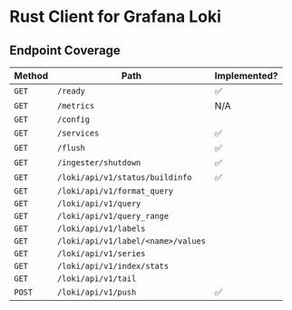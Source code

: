 # Rust Client for Grafana Loki 

## Endpoint Coverage

| Method | Path | Implemented? |
| --- | --- | --- |
| `GET` | `/ready` | ✅ |
| `GET` | `/metrics` | N/A |
| `GET` | `/config` | |
| `GET` | `/services` | ✅ |
| `GET` | `/flush` | ✅ |
| `GET` | `/ingester/shutdown` | ✅ |
| `GET` | `/loki/api/v1/status/buildinfo` | ✅ |
| `GET` | `/loki/api/v1/format_query` | |
| `GET` | `/loki/api/v1/query` | |
| `GET` | `/loki/api/v1/query_range` | |
| `GET` | `/loki/api/v1/labels` | |
| `GET` | `/loki/api/v1/label/<name>/values` | |
| `GET` | `/loki/api/v1/series` | |
| `GET` | `/loki/api/v1/index/stats` | |
| `GET` | `/loki/api/v1/tail` | |
| `POST` | `/loki/api/v1/push` | ✅ |
